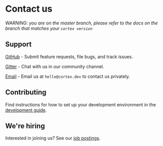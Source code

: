 # Contact us

_WARNING: you are on the master branch, please refer to the docs on the branch that matches your `cortex version`_

## Support

[GitHub](https://github.com/cortexlabs/cortex/issues) - Submit feature requests, file bugs, and track issues.

[Gitter](https://gitter.im/cortexlabs/cortex) - Chat with us in our community channel.

[Email](mailto:hello@cortex.dev) - Email us at `hello@cortex.dev` to contact us privately.

## Contributing

Find instructions for how to set up your development environment in the [development guide](../contributing/development.md).

## We're hiring

Interested in joining us? See our [job postings](https://angel.co/company/cortex-labs-inc/jobs).
